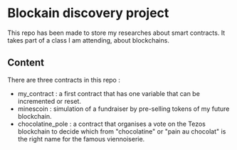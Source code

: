 # Blockain discovery project

This repo has been made to store my researches about smart contracts. It takes part of a class I am attending, about blockchains.

## Content

There are three contracts in this repo :
- my_contract : a first contract that has one variable that can be incremented or reset.
- minescoin : simulation of a fundraiser by pre-selling tokens of my future blockchain. 
- chocolatine_pole : a contract that organises a vote on the Tezos blockchain to decide which from "chocolatine" or "pain au chocolat" is the right name for the famous viennoiserie.